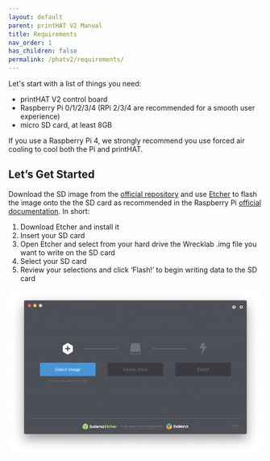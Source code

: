 ```yaml
---
layout: default
parent: printHAT V2 Manual
title: Requirements
nav_order: 1
has_children: false
permalink: /phatv2/requirements/
---
```


Let's start with a list of things you need:

- printHAT V2 control board
- Raspberry Pi 0/1/2/3/4 (RPi 2/3/4 are recommended for a smooth user experience)
- micro SD card, at least 8GB

If you use a Raspberry Pi 4, we strongly recommend you use forced air cooling to cool both the Pi and printHAT.

## Let’s Get Started
Download the SD image from the [official repository](https://github.com/wreck-lab/printHAT/releases) and use [Etcher](https://www.balena.io/etcher/) to flash the image onto the the SD card as recommended in the Raspberry Pi [official documentation](https://www.raspberrypi.org/documentation/installation/installing-images/). In short:

1. Download Etcher and install it
2. Insert your SD card
3. Open Etcher and select from your hard drive the Wrecklab .img file you want to write on the SD card
4. Select your SD card
5. Review your selections and click ‘Flash!’ to begin writing data to the SD card

![etcher](../assets/img/req_etcher.png)
